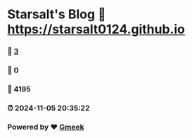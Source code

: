# Starsalt's Blog :link: https://starsalt0124.github.io 
### :page_facing_up: [3](https://starsalt0124.github.io/tag.html) 
### :speech_balloon: 0 
### :hibiscus: 4195 
### :alarm_clock: 2024-11-05 20:35:22 
### Powered by :heart: [Gmeek](https://github.com/Meekdai/Gmeek)
